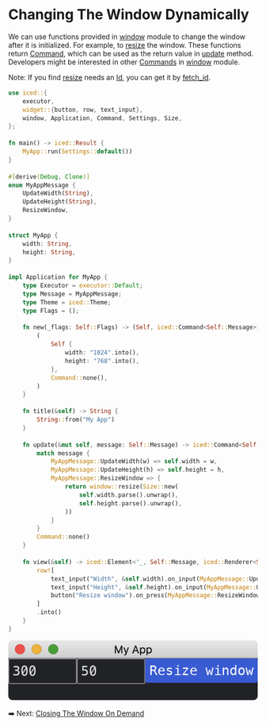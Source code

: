 # Changing The Window Dynamically

We can use functions provided in [window](https://docs.iced.rs/iced/window/index.html) module to change the window after it is initialized.
For example, to [resize](https://docs.iced.rs/iced/window/fn.resize.html) the window.
These functions return [Command](https://docs.iced.rs/iced/struct.Command.html), which can be used as the return value in [update](https://docs.iced.rs/iced/application/trait.Application.html#tymethod.update) method.
Developers might be interested in other [Commands](https://docs.iced.rs/iced/struct.Command.html) in [window](https://docs.iced.rs/iced/window/index.html) module.

Note: If you find [resize](https://docs.iced.rs/iced/window/fn.resize.html) needs an [Id](https://docs.iced.rs/iced/window/struct.Id.html), you can get it by [fetch_id](https://docs.iced.rs/iced/window/fn.fetch_id.html).

```rust
use iced::{
    executor,
    widget::{button, row, text_input},
    window, Application, Command, Settings, Size,
};

fn main() -> iced::Result {
    MyApp::run(Settings::default())
}

#[derive(Debug, Clone)]
enum MyAppMessage {
    UpdateWidth(String),
    UpdateHeight(String),
    ResizeWindow,
}

struct MyApp {
    width: String,
    height: String,
}

impl Application for MyApp {
    type Executor = executor::Default;
    type Message = MyAppMessage;
    type Theme = iced::Theme;
    type Flags = ();

    fn new(_flags: Self::Flags) -> (Self, iced::Command<Self::Message>) {
        (
            Self {
                width: "1024".into(),
                height: "768".into(),
            },
            Command::none(),
        )
    }

    fn title(&self) -> String {
        String::from("My App")
    }

    fn update(&mut self, message: Self::Message) -> iced::Command<Self::Message> {
        match message {
            MyAppMessage::UpdateWidth(w) => self.width = w,
            MyAppMessage::UpdateHeight(h) => self.height = h,
            MyAppMessage::ResizeWindow => {
                return window::resize(Size::new(
                    self.width.parse().unwrap(),
                    self.height.parse().unwrap(),
                ))
            }
        }
        Command::none()
    }

    fn view(&self) -> iced::Element<'_, Self::Message, iced::Renderer<Self::Theme>> {
        row![
            text_input("Width", &self.width).on_input(MyAppMessage::UpdateWidth),
            text_input("Height", &self.height).on_input(MyAppMessage::UpdateHeight),
            button("Resize window").on_press(MyAppMessage::ResizeWindow),
        ]
        .into()
    }
}
```

![Changing the window dynamically](./pic/changing_the_window_dynamically.png)

:arrow_right:  Next: [Closing The Window On Demand](./closing_the_window_on_demand.md)
